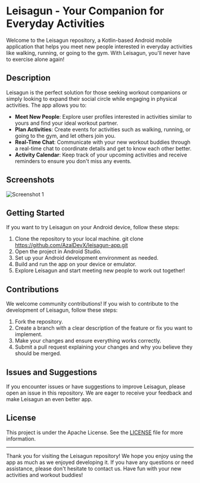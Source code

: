 # Leisagun - Your Companion for Everyday Activities

Welcome to the Leisagun repository, a Kotlin-based Android mobile application that helps you meet new people interested in everyday activities like walking, running, or going to the gym. With Leisagun, you'll never have to exercise alone again!

## Description

Leisagun is the perfect solution for those seeking workout companions or simply looking to expand their social circle while engaging in physical activities. The app allows you to:

- **Meet New People**: Explore user profiles interested in activities similar to yours and find your ideal workout partner.
- **Plan Activities**: Create events for activities such as walking, running, or going to the gym, and let others join you.
- **Real-Time Chat**: Communicate with your new workout buddies through a real-time chat to coordinate details and get to know each other better.
- **Activity Calendar**: Keep track of your upcoming activities and receive reminders to ensure you don't miss any events.

## Screenshots

![Screenshot 1](https://cdn.discordapp.com/attachments/1168626585562259577/1168817159636529232/image.png?ex=655324ce&is=6540afce&hm=2cf7cab7406fda623cc417ec15927f0c3aa2ca4cd63a23866ca4a59204da5e24&)

## Getting Started

If you want to try Leisagun on your Android device, follow these steps:

1. Clone the repository to your local machine. git clone https://github.com/AzalDevX/leisagun-app.git
2. Open the project in Android Studio.
3. Set up your Android development environment as needed.
4. Build and run the app on your device or emulator.
5. Explore Leisagun and start meeting new people to work out together!

## Contributions

We welcome community contributions! If you wish to contribute to the development of Leisagun, follow these steps:

1. Fork the repository.
2. Create a branch with a clear description of the feature or fix you want to implement.
3. Make your changes and ensure everything works correctly.
4. Submit a pull request explaining your changes and why you believe they should be merged.

## Issues and Suggestions

If you encounter issues or have suggestions to improve Leisagun, please open an issue in this repository. We are eager to receive your feedback and make Leisagun an even better app.

## License

This project is under the Apache License. See the [LICENSE](LICENSE) file for more information.

---

Thank you for visiting the Leisagun repository! We hope you enjoy using the app as much as we enjoyed developing it. If you have any questions or need assistance, please don't hesitate to contact us. Have fun with your new activities and workout buddies!


